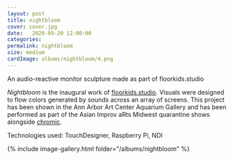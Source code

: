 ```yaml
---
layout: post
title: nightbloom
cover: cover.jpg
date:   2020-09-20 12:00:00
categories: 
permalink: nightbloom
size: medium
cardImage: albums/nightbloom/4.png
---
```


An audio-reactive monitor sculpture made as part of floorkids.studio

<!--more-->

*Nightbloom* is the inaugural work of [floorkids.studio](https://floorkids.studio).
Visuals were designed to flow colors generated by sounds across an array of screens.
This project has been shown in the Ann Arbor Art Center Aquarium Gallery and has been
performed as part of the Asian Improv aRts Midwest quarantine shows alongside [chromic](https://www.chromic.space/).

Technologies used: TouchDesigner, Raspberry Pi, NDI

{% include image-gallery.html folder="/albums/nightbloom" %}
